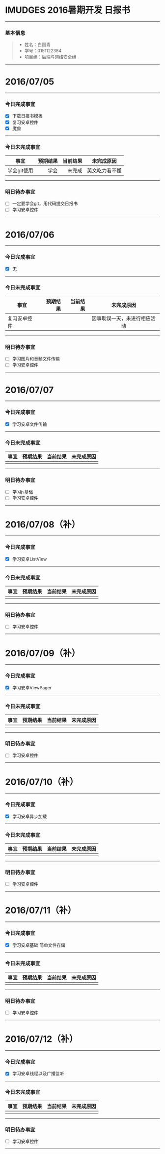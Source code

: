 # IMUDGES 2016暑期开发 日报书

-------


### 基本信息
> * 姓名：白国青
> * 学号：0151122384
> * 项目组：后端与网络安全组

-------


# 2016/07/05

-------

### 今日完成事宜
- [x]  下载日报书模板
- [x]  复习安卓控件
- [x]  魔兽

-----
### 今日未完成事宜


| 事宜     |预期结果| 当前结果  | 未完成原因   | 
| --------   | -----:  | -----:  | :----:  |
| 学会git使用     | 学会    | 未完成   | 英文吃力看不懂   | 


------
### 明日待办事宜
- [ ] 一定要学会git，用代码提交日报书
- [ ] 学习安卓控件

-------

# 2016/07/06

-------

### 今日完成事宜
- [x]  无

-----
### 今日未完成事宜


| 事宜     |预期结果| 当前结果  | 未完成原因   | 
| --------   | -----:  | -----:  | :----:  |
| 复习安卓控件    |     |    | 因事耽误一天，未进行相应活动   | 


------
### 明日待办事宜
- [ ] 学习图片和音频文件传输
- [ ] 学习安卓控件

-------

# 2016/07/07

-------

### 今日完成事宜
- [x]  学习安卓文件传输

-----
### 今日未完成事宜


| 事宜     |预期结果| 当前结果  | 未完成原因   | 
| --------   | -----:  | -----:  | :----:  |
|     |     |    |    | 


------
### 明日待办事宜
- [ ] 学习js基础
- [ ] 学习安卓控件

-------
# 2016/07/08（补）

-------

### 今日完成事宜
- [x]  学习安卓ListView

-----
### 今日未完成事宜


| 事宜     |预期结果| 当前结果  | 未完成原因   | 
| --------   | -----:  | -----:  | :----:  |
|     |     |    |    | 


------
### 明日待办事宜
- [ ] 学习安卓控件

-------
# 2016/07/09（补）

-------

### 今日完成事宜
- [x]  学习安卓ViewPager

-----
### 今日未完成事宜


| 事宜     |预期结果| 当前结果  | 未完成原因   | 
| --------   | -----:  | -----:  | :----:  |
|     |     |    |    | 


------
### 明日待办事宜
- [ ] 学习安卓控件

-------
# 2016/07/10（补）

-------

### 今日完成事宜
- [x]  学习安卓异步加载

-----
### 今日未完成事宜


| 事宜     |预期结果| 当前结果  | 未完成原因   | 
| --------   | -----:  | -----:  | :----:  |
|     |     |    |    | 


------
### 明日待办事宜
- [ ] 学习安卓控件

-------
# 2016/07/11（补）

-------

### 今日完成事宜
- [x]  学习安卓基础   简单文件存储

-----
### 今日未完成事宜


| 事宜     |预期结果| 当前结果  | 未完成原因   | 
| --------   | -----:  | -----:  | :----:  |
|     |     |    |    | 


------
### 明日待办事宜
- [ ] 学习安卓控件

-------
# 2016/07/12（补）

-------

### 今日完成事宜
- [x]  学习安卓线程以及广播监听

-----
### 今日未完成事宜


| 事宜     |预期结果| 当前结果  | 未完成原因   | 
| --------   | -----:  | -----:  | :----:  |
|     |     |    |    | 


------
### 明日待办事宜
- [ ] 学习安卓控件

-------

